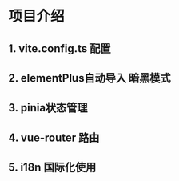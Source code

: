 # 项目介绍

## 1. vite.config.ts 配置

## 2. elementPlus自动导入  暗黑模式

## 3. pinia状态管理

## 4. vue-router 路由

## 5. i18n 国际化使用

